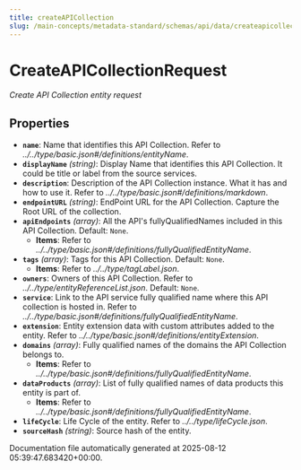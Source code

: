 ```yaml
---
title: createAPICollection
slug: /main-concepts/metadata-standard/schemas/api/data/createapicollection
---
```


# CreateAPICollectionRequest

*Create API Collection entity request*

## Properties

- **`name`**: Name that identifies this API Collection. Refer to *../../type/basic.json#/definitions/entityName*.
- **`displayName`** *(string)*: Display Name that identifies this API Collection. It could be title or label from the source services.
- **`description`**: Description of the API Collection instance. What it has and how to use it. Refer to *../../type/basic.json#/definitions/markdown*.
- **`endpointURL`** *(string)*: EndPoint URL for the API Collection. Capture the Root URL of the collection.
- **`apiEndpoints`** *(array)*: All the API's fullyQualifiedNames included in this API Collection. Default: `None`.
  - **Items**: Refer to *../../type/basic.json#/definitions/fullyQualifiedEntityName*.
- **`tags`** *(array)*: Tags for this API Collection. Default: `None`.
  - **Items**: Refer to *../../type/tagLabel.json*.
- **`owners`**: Owners of this API Collection. Refer to *../../type/entityReferenceList.json*. Default: `None`.
- **`service`**: Link to the API service fully qualified name where this API collection is hosted in. Refer to *../../type/basic.json#/definitions/fullyQualifiedEntityName*.
- **`extension`**: Entity extension data with custom attributes added to the entity. Refer to *../../type/basic.json#/definitions/entityExtension*.
- **`domains`** *(array)*: Fully qualified names of the domains the API Collection belongs to.
  - **Items**: Refer to *../../type/basic.json#/definitions/fullyQualifiedEntityName*.
- **`dataProducts`** *(array)*: List of fully qualified names of data products this entity is part of.
  - **Items**: Refer to *../../type/basic.json#/definitions/fullyQualifiedEntityName*.
- **`lifeCycle`**: Life Cycle of the entity. Refer to *../../type/lifeCycle.json*.
- **`sourceHash`** *(string)*: Source hash of the entity.


Documentation file automatically generated at 2025-08-12 05:39:47.683420+00:00.
